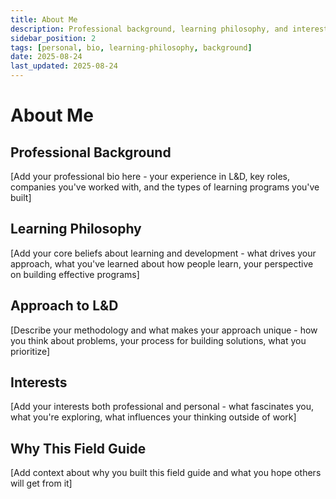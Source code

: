```yaml
---
title: About Me
description: Professional background, learning philosophy, and interests
sidebar_position: 2
tags: [personal, bio, learning-philosophy, background]
date: 2025-08-24
last_updated: 2025-08-24
---
```


# About Me

## Professional Background

[Add your professional bio here - your experience in L&D, key roles, companies you've worked with, and the types of learning programs you've built]

## Learning Philosophy

[Add your core beliefs about learning and development - what drives your approach, what you've learned about how people learn, your perspective on building effective programs]

## Approach to L&D

[Describe your methodology and what makes your approach unique - how you think about problems, your process for building solutions, what you prioritize]

## Interests

[Add your interests both professional and personal - what fascinates you, what you're exploring, what influences your thinking outside of work]

## Why This Field Guide

[Add context about why you built this field guide and what you hope others will get from it]
